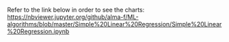 Refer to the link below in order to see the charts:
https://nbviewer.jupyter.org/github/alma-f/ML-algorithms/blob/master/Simple%20Linear%20Regression/Simple%20Linear%20Regression.ipynb

